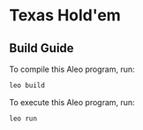 # Texas Hold'em

## Build Guide

To compile this Aleo program, run:
```bash
leo build
```

To execute this Aleo program, run:
```bash
leo run
```
